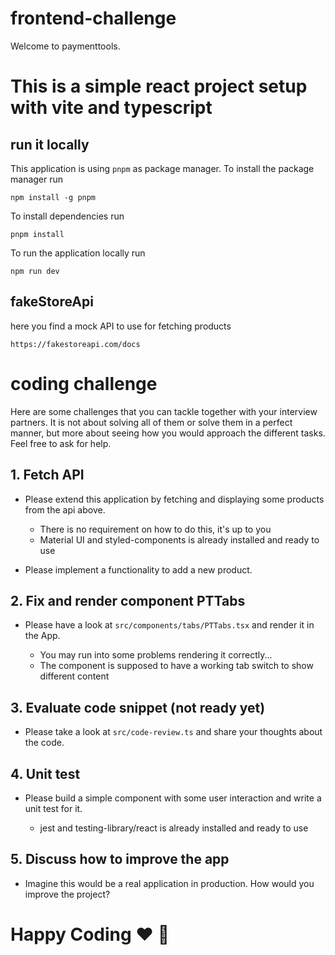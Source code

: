 # frontend-challenge

Welcome to paymenttools.

# This is a simple react project setup with vite and typescript

## run it locally

This application is using `pnpm` as package manager. To install the package manager run

```
npm install -g pnpm
```

To install dependencies run

```
pnpm install
```

To run the application locally run

```
npm run dev
```

## fakeStoreApi

here you find a mock API to use for fetching products

```
https://fakestoreapi.com/docs
```

# coding challenge

Here are some challenges that you can tackle together with your interview partners. It is not about solving all of them or solve them in a perfect manner, but more about seeing how you would approach the different tasks. Feel free to ask for help.

## 1. Fetch API

- Please extend this application by fetching and displaying some products from the api above.

  - There is no requirement on how to do this, it's up to you
  - Material UI and styled-components is already installed and ready to use

- Please implement a functionality to add a new product.

## 2. Fix and render component PTTabs

- Please have a look at `src/components/tabs/PTTabs.tsx` and render it in the App.

  - You may run into some problems rendering it correctly...
  - The component is supposed to have a working tab switch to show different content

## 3. Evaluate code snippet (not ready yet)

- Please take a look at `src/code-review.ts` and share your thoughts about the code.

## 4. Unit test

- Please build a simple component with some user interaction and write a unit test for it.

  - jest and testing-library/react is already installed and ready to use

## 5. Discuss how to improve the app

- Imagine this would be a real application in production. How would you improve the project?

# Happy Coding :heart: :rocket:
